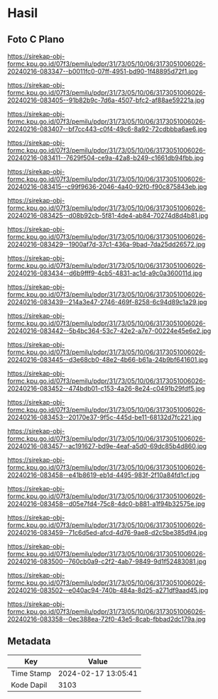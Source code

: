 # Hasil

## Foto C Plano

https://sirekap-obj-formc.kpu.go.id/07f3/pemilu/pdpr/31/73/05/10/06/3173051006026-20240216-083347--b0011fc0-07ff-4951-bd90-1f48895d72f1.jpg

https://sirekap-obj-formc.kpu.go.id/07f3/pemilu/pdpr/31/73/05/10/06/3173051006026-20240216-083405--91b82b9c-7d6a-4507-bfc2-af88ae59221a.jpg

https://sirekap-obj-formc.kpu.go.id/07f3/pemilu/pdpr/31/73/05/10/06/3173051006026-20240216-083407--bf7cc443-c0f4-49c6-8a92-72cdbbba6ae6.jpg

https://sirekap-obj-formc.kpu.go.id/07f3/pemilu/pdpr/31/73/05/10/06/3173051006026-20240216-083411--7629f504-ce9a-42a8-b249-c1661db94fbb.jpg

https://sirekap-obj-formc.kpu.go.id/07f3/pemilu/pdpr/31/73/05/10/06/3173051006026-20240216-083415--c99f9636-2046-4a40-92f0-f90c875843eb.jpg

https://sirekap-obj-formc.kpu.go.id/07f3/pemilu/pdpr/31/73/05/10/06/3173051006026-20240216-083425--d08b92cb-5f81-4de4-ab84-70274d8d4b81.jpg

https://sirekap-obj-formc.kpu.go.id/07f3/pemilu/pdpr/31/73/05/10/06/3173051006026-20240216-083429--1900af7d-37c1-436a-9bad-7da25dd26572.jpg

https://sirekap-obj-formc.kpu.go.id/07f3/pemilu/pdpr/31/73/05/10/06/3173051006026-20240216-083434--d6b9fff9-4cb5-4831-ac1d-a9c0a360011d.jpg

https://sirekap-obj-formc.kpu.go.id/07f3/pemilu/pdpr/31/73/05/10/06/3173051006026-20240216-083439--214a3e47-2746-469f-8258-6c94d89c1a29.jpg

https://sirekap-obj-formc.kpu.go.id/07f3/pemilu/pdpr/31/73/05/10/06/3173051006026-20240216-083442--5b4bc364-53c7-42e2-a7e7-00224e45e6e2.jpg

https://sirekap-obj-formc.kpu.go.id/07f3/pemilu/pdpr/31/73/05/10/06/3173051006026-20240216-083445--d3e68cb0-48e2-4b66-b61a-24b9bf641601.jpg

https://sirekap-obj-formc.kpu.go.id/07f3/pemilu/pdpr/31/73/05/10/06/3173051006026-20240216-083452--474bdb01-c153-4a26-8e24-c0491b29fdf5.jpg

https://sirekap-obj-formc.kpu.go.id/07f3/pemilu/pdpr/31/73/05/10/06/3173051006026-20240216-083453--20170e37-9f5c-445d-be11-68132d7fc221.jpg

https://sirekap-obj-formc.kpu.go.id/07f3/pemilu/pdpr/31/73/05/10/06/3173051006026-20240216-083457--ac191627-bd9e-4eaf-a5d0-69dc85b4d860.jpg

https://sirekap-obj-formc.kpu.go.id/07f3/pemilu/pdpr/31/73/05/10/06/3173051006026-20240216-083458--e41b8619-eb1d-4495-983f-2f10a84fd1cf.jpg

https://sirekap-obj-formc.kpu.go.id/07f3/pemilu/pdpr/31/73/05/10/06/3173051006026-20240216-083458--d05e7fd4-75c8-4dc0-b881-a1f94b32575e.jpg

https://sirekap-obj-formc.kpu.go.id/07f3/pemilu/pdpr/31/73/05/10/06/3173051006026-20240216-083459--71c6d5ed-afcd-4d76-9ae8-d2c5be385d94.jpg

https://sirekap-obj-formc.kpu.go.id/07f3/pemilu/pdpr/31/73/05/10/06/3173051006026-20240216-083500--760cb0a9-c2f2-4ab7-9849-9d1f52483081.jpg

https://sirekap-obj-formc.kpu.go.id/07f3/pemilu/pdpr/31/73/05/10/06/3173051006026-20240216-083502--e040ac94-740b-484a-8d25-a271df9aad45.jpg

https://sirekap-obj-formc.kpu.go.id/07f3/pemilu/pdpr/31/73/05/10/06/3173051006026-20240216-083358--0ec388ea-72f0-43e5-8cab-fbbad2dc179a.jpg


## Metadata

| Key        | Value               |
| ---------- | ------------------- |
| Time Stamp | 2024-02-17 13:05:41 |
| Kode Dapil | 3103                |




